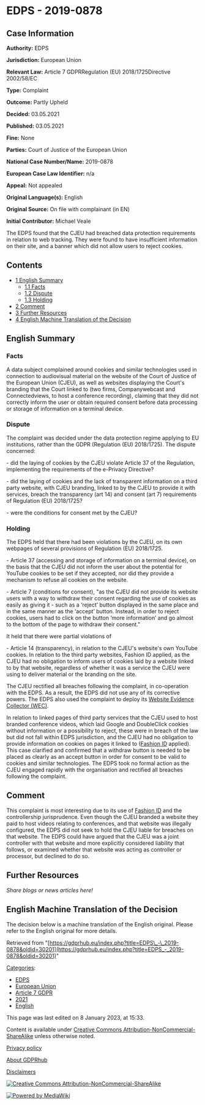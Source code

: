 # EDPS - 2019-0878

## Case Information

**Authority:** EDPS

**Jurisdiction:** European Union

**Relevant Law:** Article 7 GDPRRegulation (EU) 2018/1725Directive 2002/58/EC

**Type:** Complaint

**Outcome:** Partly Upheld

**Decided:** 03.05.2021

**Published:** 03.05.2021

**Fine:** None

**Parties:** Court of Justice of the European Union

**National Case Number/Name:** 2019-0878

**European Case Law Identifier:** n/a

**Appeal:** Not appealed

**Original Language(s):** English

**Original Source:** On file with complainant (in EN)

**Initial Contributor:** Michael Veale

The EDPS found that the CJEU had breached data protection requirements in relation to web tracking. They were found to have insufficient information on their site, and a banner which did not allow users to reject cookies.

## Contents

*   [1 English Summary](#English_Summary)
    *   [1.1 Facts](#Facts)
    *   [1.2 Dispute](#Dispute)
    *   [1.3 Holding](#Holding)
*   [2 Comment](#Comment)
*   [3 Further Resources](#Further_Resources)
*   [4 English Machine Translation of the Decision](#English_Machine_Translation_of_the_Decision)

## English Summary

### Facts

A data subject complained around cookies and similar technologies used in connection to audiovisual material on the website of the Court of Justice of the European Union (CJEU), as well as websites displaying the Court's branding that the Court linked to (two firms, Companywebcast and Connectedviews, to host a conference recording), claiming that they did not correctly inform the user or obtain required consent before data processing or storage of information on a terminal device.

### Dispute

The complaint was decided under the data protection regime applying to EU institutions, rather than the GDPR (Regulation (EU) 2018/1725). The dispute concerned:

\- did the laying of cookies by the CJEU violate Article 37 of the Regulation, implementing the requirements of the e-Privacy Directive?

\- did the laying of cookies and the lack of transparent information on a third party website, with CJEU branding, linked to by the CJEU to provide it with services, breach the transparency (art 14) and consent (art 7) requirements of Regulation (EU) 2018/1725?

\- were the conditions for consent met by the CJEU?

### Holding

The EDPS held that there had been violations by the CJEU, on its own webpages of several provisions of Regulation (EU) 2018/1725.

\- Article 37 (accessing and storage of information on a terminal device), on the basis that the CJEU did not inform the user about the potential for YouTube cookies to be set if they accepted, nor did they provide a mechanism to refuse all cookies on the website.

\- Article 7 (conditions for consent), "as the CJEU did not provide its website users with a way to withdraw their consent regarding the use of cookies as easily as giving it - such as a ‘reject’ button displayed in the same place and in the same manner as the ‘accept’ button. Instead, in order to reject cookies, users had to click on the button ‘more information’ and go almost to the bottom of the page to withdraw their consent."

It held that there were partial violations of

\- Article 14 (transparency), in relation to the CJEU's website's own YouTube cookies. In relation to the third party websites, Fashion ID applied, as the CJEU had no obligation to inform users of cookies laid by a website linked to by that website, regardless of whether it was a service the CJEU were using to deliver material or the branding on the site.

The CJEU rectified all breaches following the complaint, in co-operation with the EDPS. As a result, the EDPS did not use any of its corrective powers. The EDPS also used the complaint to deploy its [Website Evidence Collector (WEC)](https://joinup.ec.europa.eu/collection/free-and-open-source-software/solution/website-evidence-collector).

In relation to linked pages of third party services that the CJEU used to host branded conference videos, which laid Google and DoubleClick cookies without information or a possibility to reject, these were in breach of the law but did not fall within EDPS jurisdiction, and the CJEU had no obligation to provide information on cookies on pages it linked to ([Fashion ID](https://gdprhub.eu/index.php%3Ftitle=CJEU_-_C%E2%80%9140/17_-_Fashion_ID) applied). This case clarified and confirmed that a withdraw button is needed to be placed as clearly as an accept button in order for consent to be valid to cookies and similar technologies. The EDPS took no formal action as the CJEU engaged rapidly with the organisation and rectified all breaches following the complaint.

## Comment

This complaint is most interesting due to its use of [Fashion ID](/index.php?title=CJEU_-_C%E2%80%9140/17_-_Fashion_ID "CJEU - C‑40/17 - Fashion ID") and the controllership jurisprudence. Even though the CJEU branded a website they paid to host videos relating to conferences, and that website was illegally configured, the EDPS did not seek to hold the CJEU liable for breaches on that website. The EDPS could have argued that the CJEU was a joint controller with that website and more explicitly considered liability that follows, or examined whether that website was acting as controller or processor, but declined to do so.

## Further Resources

_Share blogs or news articles here!_

## English Machine Translation of the Decision

The decision below is a machine translation of the English original. Please refer to the English original for more details.

Retrieved from "[https://gdprhub.eu/index.php?title=EDPS\_-\_2019-0878&oldid=30201](https://gdprhub.eu/index.php?title=EDPS_-_2019-0878&oldid=30201)"

[Categories](/index.php?title=Special:Categories "Special:Categories"):

*   [EDPS](/index.php?title=Category:EDPS "Category:EDPS")
*   [European Union](/index.php?title=Category:European_Union "Category:European Union")
*   [Article 7 GDPR](/index.php?title=Category:Article_7_GDPR "Category:Article 7 GDPR")
*   [2021](/index.php?title=Category:2021 "Category:2021")
*   [English](/index.php?title=Category:English "Category:English")

This page was last edited on 8 January 2023, at 15:33.

Content is available under [Creative Commons Attribution-NonCommercial-ShareAlike](https://creativecommons.org/licenses/by-nc-sa/4.0/) unless otherwise noted.

[Privacy policy](/index.php?title=GDPRhub:Privacy_policy)

[About GDPRhub](/index.php?title=GDPRhub:About)

[Disclaimers](/index.php?title=GDPRhub:General_disclaimer)

[![Creative Commons Attribution-NonCommercial-ShareAlike](/resources/assets/licenses/cc-by-nc-sa.png)](https://creativecommons.org/licenses/by-nc-sa/4.0/)

[![Powered by MediaWiki](/resources/assets/poweredby_mediawiki_88x31.png)](https://www.mediawiki.org/)